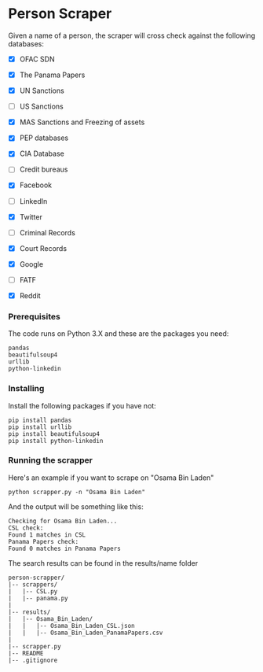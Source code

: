 # Person Scraper

Given a name of a person, the scraper will cross check against the following databases:

- [X] OFAC SDN
- [X] The Panama Papers
- [X] UN Sanctions
- [ ] US Sanctions
- [X] MAS Sanctions and Freezing of assets
- [X] PEP databases
- [X] CIA Database
- [ ] Credit bureaus
- [X] Facebook
- [ ] LinkedIn
- [X] Twitter
- [ ] Criminal Records
- [X] Court Records
- [X] Google
- [ ] FATF
- [X] Reddit



### Prerequisites

The code runs on Python 3.X and these are the packages you need:

```
pandas
beautifulsoup4
urllib
python-linkedin
```

### Installing

Install the following packages if you have not:

```
pip install pandas
pip install urllib
pip install beautifulsoup4
pip install python-linkedin
```


### Running the scrapper

Here's an example if you want to scrape on "Osama Bin Laden"

```
python scrapper.py -n "Osama Bin Laden"
```

And the output will be something like this:
```
Checking for Osama Bin Laden...
CSL check:
Found 1 matches in CSL
Panama Papers check:
Found 0 matches in Panama Papers
```

The search results can be found in the results/name folder
```
person-scrapper/
|-- scrappers/
|   |-- CSL.py
|   |-- panama.py
|
|-- results/
|   |-- Osama_Bin_Laden/
|   |   |-- Osama_Bin_Laden_CSL.json
|   |   |-- Osama_Bin_Laden_PanamaPapers.csv
|
|-- scrapper.py
|-- README
|-- .gitignore

